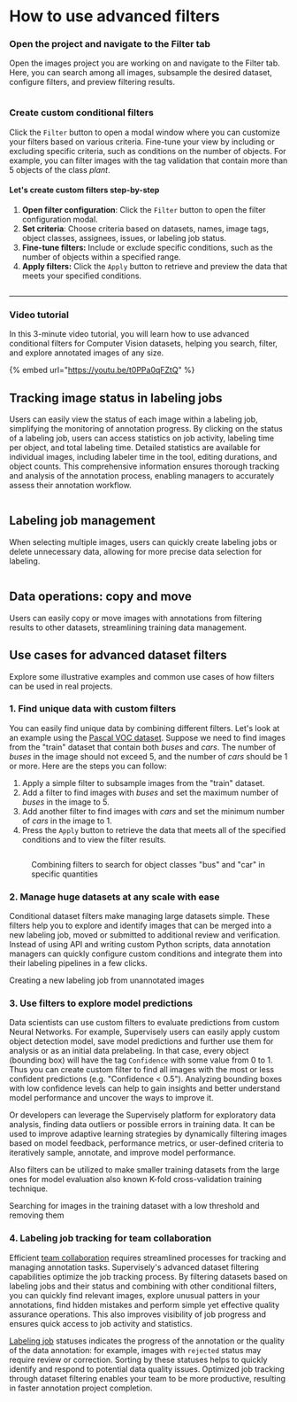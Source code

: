 # How to use advanced filters

### **Open the project and navigate to the Filter tab**&#x20;

Open the images project you are working on and navigate to the Filter tab. Here, you can search among all images, subsample the desired dataset, configure filters, and preview filtering results.

<figure><img src="../../../.gitbook/assets/filters-frame.png" alt=""><figcaption></figcaption></figure>

### **Create custom conditional filters**

Click the `Filter` button to open a modal window where you can customize your filters based on various criteria. Fine-tune your view by including or excluding specific criteria, such as conditions on the number of objects. For example, you can filter images with the tag validation that contain more than 5 objects of the class _plant_.

#### Let's create custom filters step-by-step

1. **Open filter configuration**: Click the `Filter` button to open the filter configuration modal.
2. **Set criteria**: Choose criteria based on datasets, names, image tags, object classes, assignees, issues, or labeling job status.
3. **Fine-tune filters:** Include or exclude specific conditions, such as the number of objects within a specified range.
4. **Apply filters:** Click the `Apply` button to retrieve and preview the data that meets your specified conditions.

<figure><img src="../../../.gitbook/assets/custom-filters.png" alt=""><figcaption></figcaption></figure>

***

### Video tutorial <a href="#video-tutorial" id="video-tutorial"></a>

In this 3-minute video tutorial, you will learn how to use advanced conditional filters for Computer Vision datasets, helping you search, filter, and explore annotated images of any size.

{% embed url="https://youtu.be/t0PPa0qFZtQ" %}

## **Tracking image status in labeling jobs**

Users can easily view the status of each image within a labeling job, simplifying the monitoring of annotation progress. By clicking on the status of a labeling job, users can access statistics on job activity, labeling time per object, and total labeling time. Detailed statistics are available for individual images, including labeler time in the tool, editing durations, and object counts. This comprehensive information ensures thorough tracking and analysis of the annotation process, enabling managers to accurately assess their annotation workflow.

<figure><img src="../../../.gitbook/assets/job-status.png" alt=""><figcaption></figcaption></figure>

## **Labeling job management**

When selecting multiple images, users can quickly create labeling jobs or delete unnecessary data, allowing for more precise data selection for labeling.

<figure><img src="../../../.gitbook/assets/actions-frame.png" alt=""><figcaption></figcaption></figure>

## **Data operations: copy and move**

Users can easily copy or move images with annotations from filtering results to other datasets, streamlining training data management.

## Use сases for advanced dataset filters

Explore some illustrative examples and common use cases of how filters can be used in real projects.

### 1. Find unique data with custom filters

You can easily find unique data by combining different filters. Let's look at an example using the [Pascal VOC dataset](https://datasetninja.com/pascal-voc-2012). Suppose we need to find images from the "train" dataset that contain both _buses_ and _cars_. The number of _buses_ in the image should not exceed 5, and the number of _cars_ should be 1 or more. Here are the steps you can follow:

1. Apply a simple filter to subsample images from the "train" dataset.&#x20;
2. Add a filter to find images with _buses_ and set the maximum number of _buses_ in the image to 5.&#x20;
3. Add another filter to find images with _cars_ and set the minimum number of _cars_ in the image to 1.&#x20;
4. Press the `Apply` button to retrieve the data that meets all of the specified conditions and to view the filter results.

<figure><img src="../../../.gitbook/assets/pascal-frame.png" alt=""><figcaption><p>Combining filters to search for object classes "bus" and "car" in specific quantities</p></figcaption></figure>

### 2. Manage huge datasets at any scale with ease <a href="#id-2-manage-huge-datasets-at-any-scale-with-ease" id="id-2-manage-huge-datasets-at-any-scale-with-ease"></a>

Conditional dataset filters make managing large datasets simple. These filters help you to explore and identify images that can be merged into a new labeling job, moved or submitted to additional review and verification. Instead of using API and writing custom Python scripts, data annotation managers can quickly configure custom conditions and integrate them into their labeling pipelines in a few clicks.

Creating a new labeling job from unannotated images

### 3. Use filters to explore model predictions <a href="#id-3-use-filters-to-explore-model-predictions" id="id-3-use-filters-to-explore-model-predictions"></a>

Data scientists can use custom filters to evaluate predictions from custom Neural Networks. For example, Supervisely users can easily apply custom object detection model, save model predictions and further use them for analysis or as an initial data prelabeling. In that case, every object (bounding box) will have the tag `Confidence` with some value from 0 to 1. Thus you can create custom filter to find all images with the most or less confident predictions (e.g. "Confidence < 0.5"). Analyzing bounding boxes with low confidence levels can help to gain insights and better understand model performance and uncover the ways to improve it.

Or developers can leverage the Supervisely platform for exploratory data analysis, finding data outliers or possible errors in training data. It can be used to improve adaptive learning strategies by dynamically filtering images based on model feedback, performance metrics, or user-defined criteria to iteratively sample, annotate, and improve model performance.

Also filters can be utilized to make smaller training datasets from the large ones for model evaluation also known K-fold cross-validation training technique.

Searching for images in the training dataset with a low threshold and removing them

### 4. Labeling job tracking for team collaboration <a href="#id-4-labeling-job-tracking-for-team-collaboration" id="id-4-labeling-job-tracking-for-team-collaboration"></a>

Efficient [team collaboration](https://supervisely.com/blog/labeling-queues/) requires streamlined processes for tracking and managing annotation tasks. Supervisely's advanced dataset filtering capabilities optimize the job tracking process. By filtering datasets based on labeling jobs and their status and combining with other conditional filters, you can quickly find relevant images, explore unusual patters in your annotations, find hidden mistakes and perform simple yet effective quality assurance operations. This also improves visibility of job progress and ensures quick access to job activity and statistics.

[Labeling job](https://supervisely.com/blog/labeling-jobs/) statuses indicates the progress of the annotation or the quality of the data annotation: for example, images with `rejected` status may require review or correction. Sorting by these statuses helps to quickly identify and respond to potential data quality issues. Optimized job tracking through dataset filtering enables your team to be more productive, resulting in faster annotation project completion.



